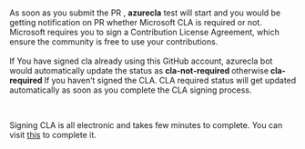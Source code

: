 <br>
<p>As soon as you submit the PR , <strong>azurecla</strong> test will start and you would be getting notification on  PR whether Microsoft CLA is required or not. Microsoft requires you to sign a  Contribution License Agreement, which ensure the community is free to use your  contributions.<br><br>
  If You have signed cla already using this GitHub account,  azurecla bot would automatically update the status as <strong>cla-not-required </strong>otherwise<strong> cla-required </strong>If you haven&rsquo;t signed the CLA. CLA required status will get updated  automatically as soon as you complete the CLA signing process.</p><br>
<p>Signing  CLA is all electronic and takes few minutes to complete. You can visit <a href="https://cla.azure.com/" Target="blank">this</a> to  complete it. </p>
